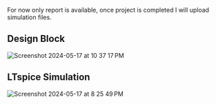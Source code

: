 For now only report is available, once project is completed I will upload simulation files.


## Design Block

![Screenshot 2024-05-17 at 10 37 17 PM](https://github.com/0IsaacR/Audio_Synthesizer_Circuit/assets/108250454/12e017ad-bdcf-46d4-9d02-897f334fb564)


## LTspice Simulation

![Screenshot 2024-05-17 at 8 25 49 PM](https://github.com/0IsaacR/Audio_Synthesizer_Circuit/assets/108250454/28259e37-8045-46be-a835-19b71b1d78f9)

